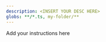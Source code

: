```yaml
---
description: <INSERT YOUR DESC HERE>
globs: **/*.ts, my-folder/**
---
```


Add your instructions here
